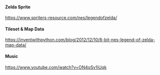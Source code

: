 #### Zelda Sprite
https://www.spriters-resource.com/nes/legendofzelda/

#### Tileset & Map Data
https://inventwithpython.com/blog/2012/12/10/8-bit-nes-legend-of-zelda-map-data/

#### Music
https://www.youtube.com/watch?v=ON4oSv1iUqk